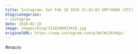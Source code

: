 ```yaml
---
title: Instagram: Sat Feb 10 2018 21:42:03 GMT+0000 (UTC)
blog/categories:
- instagram
date: 2018-02-10
image: images/blog/1518298923416.jpg
originalURL: https://www.instagram.com/p/BelWi3En8gz/
---
```


#macro